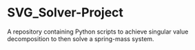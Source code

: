 # SVG_Solver-Project
A repository containing Python scripts to achieve singular value decomposition to then solve a spring-mass system.
